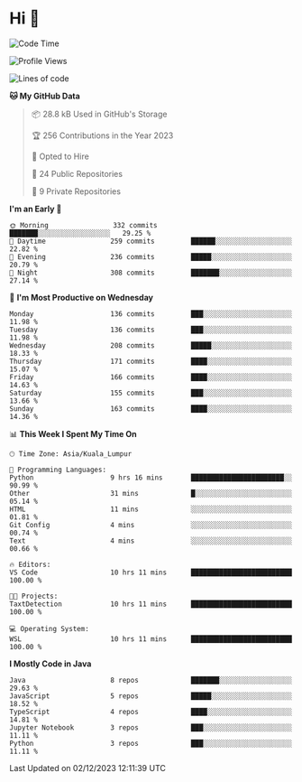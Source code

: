 <h1>Hi 👋</h1>

<!--START_SECTION:waka-->
![Code Time](http://img.shields.io/badge/Code%20Time-443%20hrs%202%20mins-blue)

![Profile Views](http://img.shields.io/badge/Profile%20Views-13-blue)

![Lines of code](https://img.shields.io/badge/From%20Hello%20World%20I%27ve%20Written-1.2%20million%20lines%20of%20code-blue)

**🐱 My GitHub Data** 

> 📦 28.8 kB Used in GitHub's Storage 
 > 
> 🏆 256 Contributions in the Year 2023
 > 
> 💼 Opted to Hire
 > 
> 📜 24 Public Repositories 
 > 
> 🔑 9 Private Repositories 
 > 
**I'm an Early 🐤** 

```text
🌞 Morning                332 commits         ███████░░░░░░░░░░░░░░░░░░   29.25 % 
🌆 Daytime                259 commits         ██████░░░░░░░░░░░░░░░░░░░   22.82 % 
🌃 Evening                236 commits         █████░░░░░░░░░░░░░░░░░░░░   20.79 % 
🌙 Night                  308 commits         ███████░░░░░░░░░░░░░░░░░░   27.14 % 
```
📅 **I'm Most Productive on Wednesday** 

```text
Monday                   136 commits         ███░░░░░░░░░░░░░░░░░░░░░░   11.98 % 
Tuesday                  136 commits         ███░░░░░░░░░░░░░░░░░░░░░░   11.98 % 
Wednesday                208 commits         █████░░░░░░░░░░░░░░░░░░░░   18.33 % 
Thursday                 171 commits         ████░░░░░░░░░░░░░░░░░░░░░   15.07 % 
Friday                   166 commits         ████░░░░░░░░░░░░░░░░░░░░░   14.63 % 
Saturday                 155 commits         ███░░░░░░░░░░░░░░░░░░░░░░   13.66 % 
Sunday                   163 commits         ████░░░░░░░░░░░░░░░░░░░░░   14.36 % 
```


📊 **This Week I Spent My Time On** 

```text
🕑︎ Time Zone: Asia/Kuala_Lumpur

💬 Programming Languages: 
Python                   9 hrs 16 mins       ███████████████████████░░   90.99 % 
Other                    31 mins             █░░░░░░░░░░░░░░░░░░░░░░░░   05.14 % 
HTML                     11 mins             ░░░░░░░░░░░░░░░░░░░░░░░░░   01.81 % 
Git Config               4 mins              ░░░░░░░░░░░░░░░░░░░░░░░░░   00.74 % 
Text                     4 mins              ░░░░░░░░░░░░░░░░░░░░░░░░░   00.66 % 

🔥 Editors: 
VS Code                  10 hrs 11 mins      █████████████████████████   100.00 % 

🐱‍💻 Projects: 
TaxtDetection            10 hrs 11 mins      █████████████████████████   100.00 % 

💻 Operating System: 
WSL                      10 hrs 11 mins      █████████████████████████   100.00 % 
```

**I Mostly Code in Java** 

```text
Java                     8 repos             ███████░░░░░░░░░░░░░░░░░░   29.63 % 
JavaScript               5 repos             █████░░░░░░░░░░░░░░░░░░░░   18.52 % 
TypeScript               4 repos             ████░░░░░░░░░░░░░░░░░░░░░   14.81 % 
Jupyter Notebook         3 repos             ███░░░░░░░░░░░░░░░░░░░░░░   11.11 % 
Python                   3 repos             ███░░░░░░░░░░░░░░░░░░░░░░   11.11 % 
```




 Last Updated on 02/12/2023 12:11:39 UTC
<!--END_SECTION:waka-->
